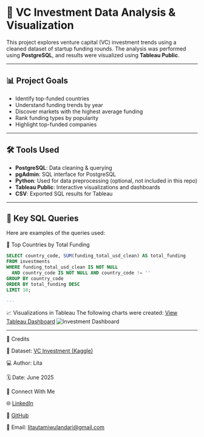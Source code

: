 # 💼 VC Investment Data Analysis & Visualization

This project explores venture capital (VC) investment trends using a cleaned dataset of startup funding rounds. The analysis was performed using **PostgreSQL**, and results were visualized using **Tableau Public**.

---

## 📊 Project Goals

- Identify top-funded countries
- Understand funding trends by year
- Discover markets with the highest average funding
- Rank funding types by popularity
- Highlight top-funded companies

---

## 🛠️ Tools Used

- **PostgreSQL**: Data cleaning & querying
- **pgAdmin**: SQL interface for PostgreSQL
- **Python**: Used for data preprocessing (optional, not included in this repo)
- **Tableau Public**: Interactive visualizations and dashboards
- **CSV**: Exported SQL results for Tableau

---

## 🧮 Key SQL Queries

Here are examples of the queries used:

🔹 Top Countries by Total Funding
```sql
SELECT country_code, SUM(funding_total_usd_clean) AS total_funding
FROM investments
WHERE funding_total_usd_clean IS NOT NULL
  AND country_code IS NOT NULL AND country_code != ''
GROUP BY country_code
ORDER BY total_funding DESC
LIMIT 10;

---
```

📈 Visualizations in Tableau
The following charts were created:
[View Tableau Dashboard](https://public.tableau.com/app/profile/lita/viz/InvestmentDashboard_17506958718800/InvestmentDashboard?publish=yes)
![Investment Dashboard](https://github.com/user-attachments/assets/5bf13676-f7e5-4d7b-be2d-971b920cf709)

---

🧷 Credits

📂 Dataset: [VC Investment (Kaggle)](https://www.kaggle.com/datasets/arindam235/startup-investments-crunchbase)

💻 Author: Lita

🗓 Date: June 2025

📎 Connect With Me

🌐 [LinkedIn](https://www.linkedin.com/in/lita-utami-wulandari/)

💼 [GitHub](https://github.com/litascripts)

📧 Email: litautamiwulandari@gmail.com

